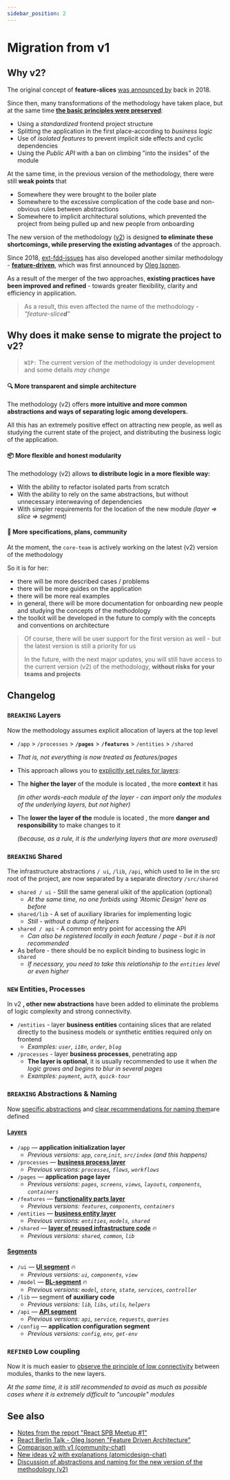 ```yaml
---
sidebar_position: 2
---
```


# Migration from v1

## Why v2?

The original concept of **feature-slices** [was announced by][ext-tg-spb] back in 2018.

Since then, many transformations of the methodology have taken place, but at the same time **[the basic principles were preserved][ext-v1]**:

- Using a *standardized* frontend project structure
- Splitting the application in the first place-according to *business logic*
- Use of *isolated features* to prevent implicit side effects and cyclic dependencies
- Using the *Public API* with a ban on climbing "into the insides" of the module

At the same time, in the previous version of the methodology, there were still **weak points** that

- Somewhere they were brought to the boiler plate
- Somewhere to the excessive complication of the code base and non-obvious rules between abstractions
- Somewhere to implicit architectural solutions, which prevented the project from being pulled up and new people from onboarding

The new version of the methodology ([v2][ext-v2]) is designed **to eliminate these shortcomings, while preserving the existing advantages** of the approach.

Since 2018, [ext-fdd-issues] has also developed another similar methodology - [**feature-driven**][ext-fdd], which was first announced by [Oleg Isonen][ext-kof].

As a result of the merger of the two approaches, **existing practices have been improved and refined** - towards greater flexibility, clarity and efficiency in application.

> As a result, this even affected the name of the methodology - *"feature-slice**d**"*

## Why does it make sense to migrate the project to v2?

> `WIP:` The current version of the methodology is under development and some details *may change*

#### 🔍 More transparent and simple architecture

The methodology (v2) offers **more intuitive and more common abstractions and ways of separating logic among developers.**

All this has an extremely positive effect on attracting new people, as well as studying the current state of the project, and distributing the business logic of the application.

#### 📦 More flexible and honest modularity

The methodology (v2) allows **to distribute logic in a more flexible way:**

- With the ability to refactor isolated parts from scratch
- With the ability to rely on the same abstractions, but without unnecessary interweaving of dependencies
- With simpler requirements for the location of the new module *(layer => slice => segment)*

#### 🚀 More specifications, plans, community

At the moment, the `core-team` is actively working on the latest (v2) version of the methodology

So it is for her:

- there will be more described cases / problems
- there will be more guides on the application
- there will be more real examples
- in general, there will be more documentation for onboarding new people and studying the concepts of the methodology
- the toolkit will be developed in the future to comply with the concepts and conventions on architecture

> Of course, there will be user support for the first version as well - but the latest version is still a priority for us
>
> In the future, with the next major updates, you will still have access to the current version (v2) of the methodology, **without risks for your teams and projects**

## Changelog

### `BREAKING` Layers

Now the methodology assumes explicit allocation of layers at the top level

- `/app` > `/processes` > **`/pages`** > **`/features`** > `/entities` > `/shared`
- *That is, not everything is now treated as features/pages*
- This approach allows you to [explicitly set rules for layers][ext-tg-v2-draft]:
- The **higher the layer** of the module is located , the more **context** it has

    *(in other words-each module of the layer - can import only the modules of the underlying layers, but not higher)*
- The **lower the layer of the** module is located , the more **danger and responsibility** to make changes to it

    *(because, as a rule, it is the underlying layers that are more overused)*

### `BREAKING` Shared

The infrastructure abstractions `/ ui`, `/lib`, `/api`, which used to lie in the src root of the project, are now separated by a separate directory `/src/shared`

- `shared / ui` - Still the same general uikit of the application (optional)
  - *At the same time, no one forbids using 'Atomic Design' here as before*
- `shared/lib` - A set of auxiliary libraries for implementing logic
  - *Still - without a dump of helpers*
- `shared / api` - A common entry point for accessing the API
  - *Can also be registered locally in each feature / page - but it is not recommended*
- As before - there should be no explicit binding to business logic in `shared`
  - *If necessary, you need to take this relationship to the `entities` level or even higher*

### `NEW` Entities, Processes

In v2 **, other new abstractions** have been added to eliminate the problems of logic complexity and strong connectivity.

- `/entities` - layer **business entities** containing slices that are related directly to the business models or synthetic entities required only on frontend
  - *Examples: `user`, `i18n`, `order`, `blog`*
- `/processes` - layer **business processes**, penetrating app
  - **The layer is optional**, it is usually recommended to use it when *the logic grows and begins to blur in several pages*
  - *Examples: `payment`, `auth`, `quick-tour`*

### `BREAKING` Abstractions & Naming

Now [specific abstractions][refs-abstractions] and [clear recommendations for naming them][refs-adaptability]are defined

[disc-process]: https://github.com/feature-sliced/documentation/discussions/20
[disc-features]: https://github.com/feature-sliced/documentation/discussions/23
[disc-entities]: https://github.com/feature-sliced/documentation/discussions/18#discussioncomment-422649
[disc-shared]: https://github.com/feature-sliced/documentation/discussions/31#discussioncomment-453020

[disc-ui]: https://github.com/feature-sliced/documentation/discussions/31#discussioncomment-453132
[disc-model]: https://github.com/feature-sliced/documentation/discussions/31#discussioncomment-472645
[disc-api]: https://github.com/feature-sliced/documentation/discussions/66

#### [Layers][refs-abstractions-layers]

- `/app` — **application initialization layer**
  - *Previous versions: `app`, `core`,`init`, `src/index` (and this happens)*
- `/processes` — [**business process layer**][disc-process]
  - *Previous versions: `processes`, `flows`, `workflows`*
- `/pages` — **application page layer**
  - *Previous versions: `pages`, `screens`, `views`, `layouts`, `components`, `containers`*
- `/features` — [**functionality parts layer**][disc-features]
  - *Previous versions: `features`, `components`, `containers`*
- `/entities` — [**business entity layer**][disc-entities]
  - *Previous versions: `entities`, `models`, `shared`*
- `/shared` — [**layer of reused infrastructure code**][disc-shared] 🔥
  - *Previous versions: `shared`, `common`, `lib`*

#### [Segments][refs-abstractions-segments]

- `/ui` — [**UI segment**][disc-ui] 🔥
  - *Previous versions: `ui`, `components`, `view`*
- `/model` — [**BL-segment**][disc-model] 🔥
  - *Previous versions: `model`, `store`, `state`, `services`, `controller`*
- `/lib` — segment **of auxiliary code**
  - *Previous versions: `lib`, `libs`, `utils`, `helpers`*
- `/api` — [**API segment**][disc-api]
  - *Previous versions: `api`, `service`, `requests`, `queries`*
- `/config` — **application configuration segment**
  - *Previous versions: `config`, `env`, `get-env`*

### `REFINED` Low coupling

Now it is much easier to [observe the principle of low connectivity][refs-low-coupling] between modules, thanks to the new layers.

*At the same time, it is still recommended to avoid as much as possible cases where it is extremely difficult to "uncouple" modules*

## See also

- [Notes from the report "React SPB Meetup #1"][ext-tg-spb]
- [React Berlin Talk - Oleg Isonen "Feature Driven Architecture"][ext-kof-fdd]
- [Comparison with v1 (community-chat)](https://t.me/feature_sliced/493)
- [New ideas v2 with explanations (atomicdesign-chat)][ext-tg-v2-draft]
- [Discussion of abstractions and naming for the new version of the methodology (v2)](https://github.com/feature-sliced/documentation/discussions/31)

[refs-low-coupling]: /docs/guides/low-coupling
[refs-adaptability]: /docs/concepts/naming-adaptability
[refs-abstractions]: /docs/concepts/app-splitting
[refs-abstractions-layers]: /docs/concepts/app-splitting#group-layers
[refs-abstractions-segments]: /docs/concepts/app-splitting#group-segments

[ext-v1]: https://featureslices.dev/v1.0.html
[ext-tg-spb]: https://t.me/feature_slices
[ext-fdd]: https://github.com/feature-sliced/documentation/tree/rc/feature-driven
[ext-fdd-issues]: https://github.com/kof/feature-driven-architecture/issues
[ext-v2]: https://github.com/feature-sliced/documentation
[ext-kof]: https://github.com/kof
[ext-kof-fdd]: https://www.youtube.com/watch?v=BWAeYuWFHhs
[ext-tg-v2-draft]: https://t.me/atomicdesign/18708
